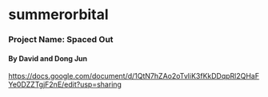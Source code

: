 # summerorbital
###  Project Name: Spaced Out
#### By David and Dong Jun
https://docs.google.com/document/d/1QtN7hZAo2oTvliK3fKkDDqpRl2QHaFYe0DZZTgjF2nE/edit?usp=sharing

